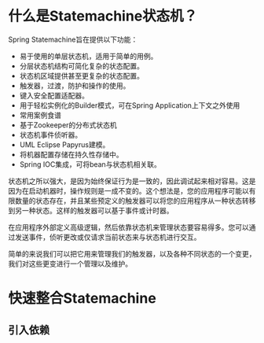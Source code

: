 # 什么是Statemachine状态机？

Spring Statemachine旨在提供以下功能：

- 易于使用的单层状态机，适用于简单的用例。
- 分层状态机结构可简化复杂的状态配置。
- 状态机区域提供甚至更复杂的状态配置。
- 触发器，过渡，防护和操作的使用。
- 键入安全配置适配器。
- 用于轻松实例化的Builder模式，可在Spring Application上下文之外使用
- 常用案例食谱
- 基于Zookeeper的分布式状态机
- 状态机事件侦听器。
- UML Eclipse Papyrus建模。
- 将机器配置存储在持久性存储中。
- Spring IOC集成，可将bean与状态机相关联。

​	状态机之所以强大，是因为始终保证行为是一致的，因此调试起来相对容易。这是因为在启动机器时，操作规则是一成不变的。这个想法是，您的应用程序可能以有限数量的状态存在，并且某些预定义的触发器可以将您的应用程序从一种状态转移到另一种状态。这样的触发器可以基于事件或计时器。

​	在应用程序外部定义高级逻辑，然后依靠状态机来管理状态要容易得多。您可以通过发送事件，侦听更改或仅请求当前状态来与状态机进行交互。

​	简单的来说我们可以把它用来管理我们的触发器，以及各种不同状态的一个变更，我们对这些更变进行一个管理以及维护。

# 快速整合Statemachine

## 引入依赖

```

```

